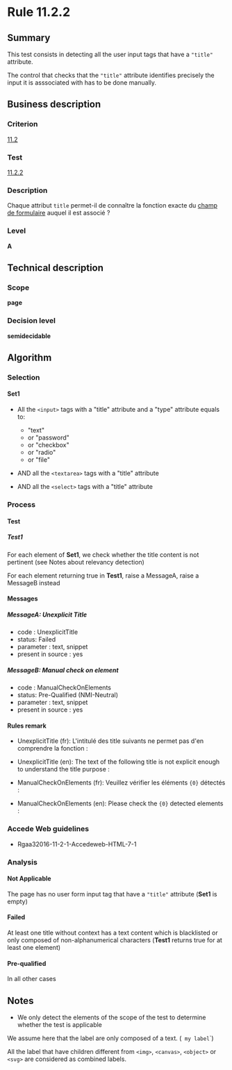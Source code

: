# Rule 11.2.2

## Summary

This test consists in detecting all the user input tags that have a `"title"` attribute.

The control that checks that the `"title"` attribute identifies precisely the input it is asssociated with has to be done manually.

## Business description

### Criterion

[11.2](http://references.modernisation.gouv.fr/rgaa/criteres.html#crit-11-2)

### Test

[11.2.2](http://references.modernisation.gouv.fr/rgaa/criteres.html#test-11-2-2)

### Description

Chaque attribut `title` permet-il de conna&icirc;tre la fonction exacte du <a href="http://references.modernisation.gouv.fr/rgaa/glossaire.html#champ-de-saisie-de-formulaire">champ de formulaire</a> auquel il est associ&eacute; ?

### Level

**A**

## Technical description

### Scope

**page**

### Decision level

**semidecidable**

## Algorithm

### Selection

#### Set1

-   All the `<input>` tags with a "title" attribute and a "type"
    attribute equals to:
    -   "text"
    -   or "password"
    -   or "checkbox"
    -   or "radio"
    -   or "file"

-   AND all the `<textarea>` tags with a "title" attribute
-   AND all the `<select>` tags with a "title" attribute

### Process

#### Test

##### Test1

For each element of **Set1**, we check whether the title content is not pertinent (see Notes about relevancy detection)

For each element returning true in **Test1**, raise a MessageA, raise a MessageB instead

#### Messages

##### MessageA: Unexplicit Title

-   code : UnexplicitTitle
-   status: Failed
-   parameter : text, snippet
-   present in source : yes

##### MessageB: Manual check on element

-   code : ManualCheckOnElements
-   status: Pre-Qualified (NMI-Neutral)
-   parameter : text, snippet
-   present in source : yes

#### Rules remark

 * UnexplicitTitle (fr): L&#39;intitul&eacute; des title suivants ne permet pas d&#39;en comprendre la fonction : 
 * UnexplicitTitle (en): The text of the following title is not explicit enough to understand the title purpose : 

 * ManualCheckOnElements (fr): Veuillez v&eacute;rifier les &eacute;l&eacute;ments <code>{0}</code> d&eacute;tect&eacute;s :
 * ManualCheckOnElements (en): Please check the <code>{0}</code> detected elements :

### Accede Web guidelines

 * Rgaa32016-11-2-1-Accedeweb-HTML-7-1

### Analysis

#### Not Applicable

The page has no user form input tag that have a `"title"` attribute (**Set1** is empty)

#### Failed

At least one title without context has a text content which is blacklisted or only composed of non-alphanumerical characters (**Test1** returns true for at least one element)

#### Pre-qualified

In all other cases

## Notes

-   We only detect the elements of the scope of the test to determine
    whether the test is applicable

We assume here that the label are only composed of a text. (<label for="input">` my label`</label>`)

All the label that have children different from `<img>`, `<canvas>`, `<object>` or `<svg>` are considered as combined labels.
